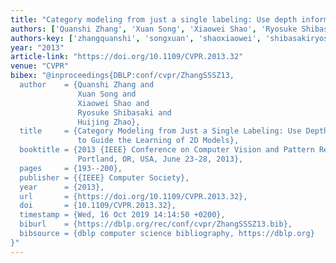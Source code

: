 ```yaml
---
title: "Category modeling from just a single labeling: Use depth information to guide the learning of 2d models"
authors: ['Quanshi Zhang', 'Xuan Song', 'Xiaowei Shao', 'Ryosuke Shibasaki', 'Huijing Zhao']
authors-key: ['zhangquanshi', 'songxuan', 'shaoxiaowei', 'shibasakiryosuke', 'zhaohuijing']
year: "2013"
article-link: "https://doi.org/10.1109/CVPR.2013.32"
venue: "CVPR"
bibex: "@inproceedings{DBLP:conf/cvpr/ZhangSSSZ13,
  author    = {Quanshi Zhang and
               Xuan Song and
               Xiaowei Shao and
               Ryosuke Shibasaki and
               Huijing Zhao},
  title     = {Category Modeling from Just a Single Labeling: Use Depth Information
               to Guide the Learning of 2D Models},
  booktitle = {2013 {IEEE} Conference on Computer Vision and Pattern Recognition,
               Portland, OR, USA, June 23-28, 2013},
  pages     = {193--200},
  publisher = {{IEEE} Computer Society},
  year      = {2013},
  url       = {https://doi.org/10.1109/CVPR.2013.32},
  doi       = {10.1109/CVPR.2013.32},
  timestamp = {Wed, 16 Oct 2019 14:14:50 +0200},
  biburl    = {https://dblp.org/rec/conf/cvpr/ZhangSSSZ13.bib},
  bibsource = {dblp computer science bibliography, https://dblp.org}
}"
---
```

